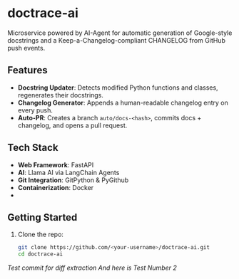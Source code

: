 # doctrace-ai

Microservice powered by AI-Agent for automatic generation of Google-style docstrings and a Keep-a-Changelog-compliant CHANGELOG from GitHub push events.

## Features

- **Docstring Updater**: Detects modified Python functions and classes, regenerates their docstrings.
- **Changelog Generator**: Appends a human-readable changelog entry on every push.
- **Auto-PR**: Creates a branch `auto/docs-<hash>`, commits docs + changelog, and opens a pull request.

## Tech Stack

- **Web Framework**: FastAPI  
- **AI**: Llama AI via LangChain Agents  
- **Git Integration**: GitPython & PyGithub  
- **Containerization**: Docker
- 
## Getting Started

1. Clone the repo:  
   ```bash
   git clone https://github.com/<your-username>/doctrace-ai.git
   cd doctrace-ai

_Test commit for diff extraction_
_And here is Test Number 2_